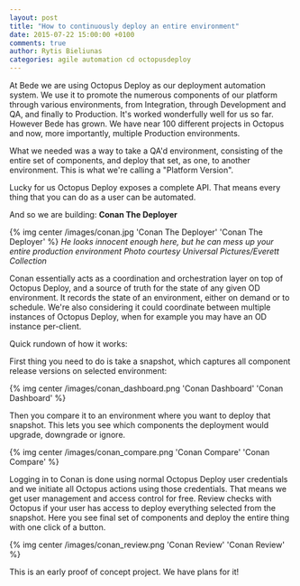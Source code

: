 ```yaml
---
layout: post
title: "How to continuously deploy an entire environment"
date: 2015-07-22 15:00:00 +0100
comments: true
author: Rytis Bieliunas
categories: agile automation cd octopusdeploy
---
```


At Bede we are using Octopus Deploy as our deployment automation system. We use it to promote the numerous components of our platform through various environments, from Integration, through Development and QA, and finally to Production. It's worked wonderfully well for us so far. However Bede has grown. We have near 100 different projects in Octopus and now, more importantly, multiple Production environments.

What we needed was a way to take a QA'd environment, consisting of the entire set of components, and deploy that set, as one, to another environment.  This is what we're calling a "Platform Version".
<!-- more -->

Lucky for us Octopus Deploy exposes a complete API. That means every thing that you can do as a user can be automated.

And so we are building: **Conan The Deployer**

{% img center /images/conan.jpg 'Conan The Deployer' 'Conan The Deployer' %}
*He looks innocent enough here, but he can mess up your entire production environment*
*Photo courtesy Universal Pictures/Everett Collection*

Conan essentially acts as a coordination and orchestration layer on top of Octopus Deploy, and a source of truth for the state of any given OD environment. It records the state of an environment, either on demand or to schedule. We're also considering it could coordinate between multiple instances of Octopus Deploy, when for example you may have an OD instance per-client.

Quick rundown of how it works:

First thing you need to do is take a snapshot, which captures all component release versions on selected environment:

{% img center /images/conan_dashboard.png 'Conan Dashboard' 'Conan Dashboard' %}

Then you compare it to an environment where you want to deploy that snapshot. This lets you see which components the deployment would upgrade, downgrade or ignore.

{% img center /images/conan_compare.png 'Conan Compare' 'Conan Compare' %}

Logging in to Conan is done using normal Octopus Deploy user credentials and we initiate all Octopus actions using those credentials. That means we get user management and access control for free.
Review checks with Octopus if your user has access to deploy everything selected from the snapshot. Here you see final set of components and deploy the entire thing with one click of a button.

{% img center /images/conan_review.png 'Conan Review' 'Conan Review' %}

This is an early proof of concept project. We have plans for it!
